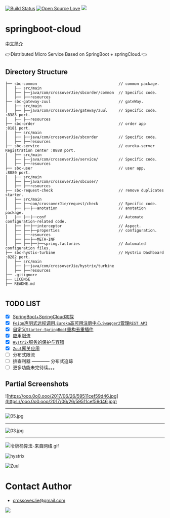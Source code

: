 [![Build Status](https://travis-ci.org/crossoverJie/springboot-cloud.svg?branch=master)](https://travis-ci.org/crossoverJie/springboot-cloud)
[![Open Source Love](https://badges.frapsoft.com/os/v1/open-source.svg?v=103)](https://github.com/ellerbrock/open-source-badge/)
[![](https://badge.juejin.im/entry/59514b615188250d7f23e576/likes.svg?style=flat-square)](https://juejin.im/post/59514b3a6fb9a06bcb7f75b8)

# springboot-cloud

[中文简介](https://github.com/crossoverJie/springboot-cloud/blob/master/README-ZH.md)

:point_right:Distributed Micro Service Based on SpringBoot + springCloud.:point_left:

## Directory Structure
```shell
├── sbc-common                                    // common package.  
│   ├── src/main
│   ├── ├──java/com/crossoverJie/sbcorder/common  // Specific code.  
│   ├── ├──resources
├── sbc-gateway-zuul                              // gateWay.  
│   ├── src/main
│   ├── ├──java/com/crossoverJie/gateway/zuul     // Specific code.                    :8383 port.
│   ├── ├──resources
├── sbc-order                                     // order app                         :8181 port.
│   ├── src/main
│   ├── ├──java/com/crossoverJie/sbcorder         // Specific code.
│   ├── ├──resources
├── sbc-service                                   // eureka-server Registration center :8888 port.
│   ├── src/main
│   ├── ├──java/com/crossoverJie/service/         // Specific code.
│   ├── ├──resources
├── sbc-user                                      // user app.                         :8080 port.
│   ├── src/main
│   ├── ├──java/com/crossoverJie/sbcuser/
│   ├── ├──resources
├── sbc-request-check                             // remove duplicates starter.
│   ├── src/main
│   ├── ├──com/crossoverJie/request/check         // Specific code. 
│   ├── ├──├──anotation                           // anotation package.
│   ├── ├──├──conf                                // Automate configuration-related code.
│   ├── ├──├──interceptor                         // Aspect.
│   ├── ├──├──properties                          // configuration.
│   ├── ├──resources
│   ├── ├──├──META-INF
│   ├── ├──├──├──spring.factories                 // Automated configuration files.
├── sbc-hystix-turbine                            // Hystrix Dashboard                 :8282 port.
│   ├── src/main
│   ├── ├──java/com/crossoverJie/hystrix/turbine
│   ├── ├──resources
├── .gitignore                                    
├── LICENSE                
├── README.md               


```

## TODO LIST

* [x] [SpringBoot+SpringCloud初探](http://crossoverjie.top/2017/06/15/sbc1/)
* [x] [`Feign`声明式远程调用,`Eureka`高可用注册中心,`Swagger2`管理`REST API`](http://crossoverjie.top/2017/07/19/sbc2/)
* [x] [自定义`Starter-SpringBoot`重构去重插件](https://crossoverjie.top/2017/08/01/sbc3/)
* [x] [应用限流](http://crossoverjie.top/2017/08/11/sbc4/)
* [x] [`Hystrix`服务的保护与容错](http://crossoverjie.top/2017/09/20/sbc5/)
* [x] [`Zuul`网关应用](http://crossoverjie.top/2017/11/28/sbc6/)
* [ ] 分布式限流
* [ ] 排查利器 ———— 分布式追踪
* [ ] 更多功能未完待续。。。

## Partial Screenshots
![https://ooo.0o0.ooo/2017/06/26/59511cef59d46.jpg](https://ooo.0o0.ooo/2017/06/26/59511cef59d46.jpg)

---

![05.jpg](https://i.loli.net/2017/07/21/5970ea9544a8c.jpg)

---

![03.jpg](https://i.loli.net/2017/08/01/59803ca7d603d.jpg)

---

![令牌桶算法-来自网络.gif](https://i.loli.net/2017/08/11/598c91f2a33af.gif)

![hystrix](https://ws3.sinaimg.cn/large/006tNc79ly1fjrb6v5ww7j31ga0dr416.jpg)

![Zuul](https://ws3.sinaimg.cn/large/006tKfTcly1flx79q95c0j30o80m8757.jpg)


# Contact Author
- [crossoverJie@gmail.com](mailto:crossoverJie@gmail.com)

![](https://ws2.sinaimg.cn/large/006tNc79ly1fjrb8w0g03j30by0byq3w.jpg)




